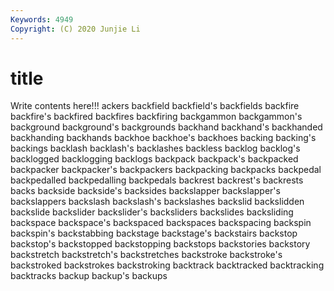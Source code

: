 ```yaml
---
Keywords: 4949
Copyright: (C) 2020 Junjie Li
---
```


# title

Write contents here!!!
ackers 
backfield 
backfield's 
backfields 
backfire 
backfire's 
backfired 
backfires 
backfiring
backgammon 
backgammon's 
background 
background's 
backgrounds 
backhand 
backhand's 
backhanded 
backhanding 
backhands
backhoe 
backhoe's 
backhoes 
backing 
backing's 
backings 
backlash 
backlash's 
backlashes 
backless
backlog 
backlog's 
backlogged 
backlogging 
backlogs 
backpack 
backpack's 
backpacked 
backpacker 
backpacker's
backpackers 
backpacking 
backpacks 
backpedal 
backpedalled 
backpedalling 
backpedals 
backrest 
backrest's 
backrests
backs 
backside 
backside's 
backsides 
backslapper 
backslapper's 
backslappers 
backslash 
backslash's 
backslashes
backslid 
backslidden 
backslide 
backslider 
backslider's 
backsliders 
backslides 
backsliding 
backspace 
backspace's
backspaced 
backspaces 
backspacing 
backspin 
backspin's 
backstabbing 
backstage 
backstage's 
backstairs 
backstop
backstop's 
backstopped 
backstopping 
backstops 
backstories 
backstory 
backstretch 
backstretch's 
backstretches 
backstroke
backstroke's 
backstroked 
backstrokes 
backstroking 
backtrack 
backtracked 
backtracking 
backtracks 
backup 
backup's
backups 
